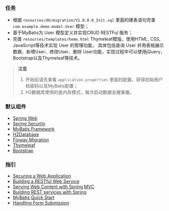 ### 任务

* 根据 `resources/db/migration/V1.0.0.0_Init.sql` 里面的建表语句完善 `com.example.demo.model.User` 模型；
* 基于MyBatis为 User 模型定义并实现CRUD RESTFul 服务；
* 完善 `resources/templates/home.html` Thymeleaf模版，使用HTML, CSS, JavaScript等技术实现 User 的管理功能，
具体包括查询 User 并用表格展示数据、新增User、修改User、删除 User功能，实现过程中可以使用jQuery， Bootstrap以及Thymeleaf等技术。

> **注意**
> 1. 开始前请先查看 `application.properties` 里面的配置，获得初始用户和密码以及MyBatis配置；
> 2. H2数据库使用的是内存模式，每次启动数据会被重置。

### 默认组件

* [Spring Web](https://docs.spring.io/spring-boot/docs/{bootVersion}/reference/htmlsingle/#boot-features-developing-web-applications)
* [Spring Security](https://docs.spring.io/spring-boot/docs/{bootVersion}/reference/htmlsingle/#boot-features-security)
* [MyBatis Framework](https://mybatis.org/spring-boot-starter/mybatis-spring-boot-autoconfigure/)
* [H2Database](http://h2database.com/html/quickstart.html)
* [Flyway Migration](https://docs.spring.io/spring-boot/docs/{bootVersion}/reference/htmlsingle/#howto-execute-flyway-database-migrations-on-startup)
* [Thymeleaf](https://docs.spring.io/spring-boot/docs/{bootVersion}/reference/htmlsingle/#boot-features-spring-mvc-template-engines)
* [Bootstrap](https://getbootstrap.com/docs/4.3/getting-started/introduction)

### 指引

* [Securing a Web Application](https://spring.io/guides/gs/securing-web/)
* [Building a RESTful Web Service](https://spring.io/guides/gs/rest-service/)
* [Serving Web Content with Spring MVC](https://spring.io/guides/gs/serving-web-content/)
* [Building REST services with Spring](https://spring.io/guides/tutorials/bookmarks/)
* [MyBatis Quick Start](https://github.com/mybatis/spring-boot-starter/wiki/Quick-Start)
* [Handling Form Submission](https://spring.io/guides/gs/handling-form-submission/)
